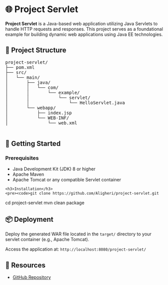 
</head>
<body>

  <h1>🌐 Project Servlet</h1>

  <div class="section">
    <p>
      <strong>Project Servlet</strong> is a Java-based web application utilizing Java Servlets to handle HTTP requests and responses. This project serves as a foundational example for building dynamic web applications using Java EE technologies.
    </p>
  </div>

  <div class="section">
    <h2>📁 Project Structure</h2>
    <pre>
project-servlet/
├── pom.xml
├── src/
│   └── main/
│       ├── java/
│       │   └── com/
│       │       └── example/
│       │           └── servlet/
│       │               └── HelloServlet.java
│       └── webapp/
│           ├── index.jsp
│           └── WEB-INF/
│               └── web.xml
    </pre>
  </div>

  <div class="section">
    <h2>🚀 Getting Started</h2>
    <h3>Prerequisites</h3>
    <ul>
      <li>Java Development Kit (JDK) 8 or higher</li>
      <li>Apache Maven</li>
      <li>Apache Tomcat or any compatible Servlet container</li>
    </ul>

    <h3>Installation</h3>
    <pre><code>git clone https://github.com/Aligheri/project-servlet.git
cd project-servlet
mvn clean package</code></pre>
  </div>

  <div class="section">
    <h2>📦 Deployment</h2>
    <p>Deploy the generated WAR file located in the <code>target/</code> directory to your servlet container (e.g., Apache Tomcat).</p>
    <p>Access the application at: <code>http://localhost:8080/project-servlet/</code></p>
  </div>



  <div class="section">
    <h2>🔗 Resources</h2>
    <ul>
      <li><a href="https://github.com/Aligheri/project-servlet">GitHub Repository</a></li>
    </ul>
  </div>

</body>
</html>
